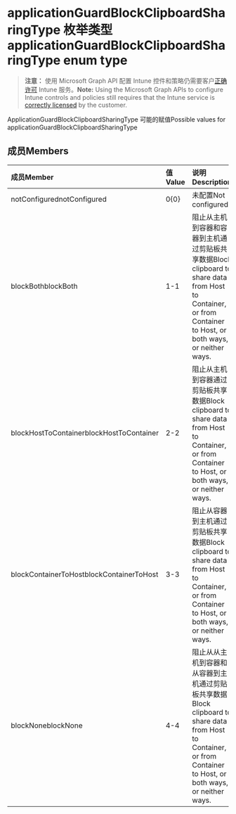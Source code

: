 # <a name="applicationguardblockclipboardsharingtype-enum-type"></a><span data-ttu-id="d9ee6-101">applicationGuardBlockClipboardSharingType 枚举类型</span><span class="sxs-lookup"><span data-stu-id="d9ee6-101">applicationGuardBlockClipboardSharingType enum type</span></span>

> <span data-ttu-id="d9ee6-102">**注意：** 使用 Microsoft Graph API 配置 Intune 控件和策略仍需要客户[正确许可](https://go.microsoft.com/fwlink/?linkid=839381) Intune 服务。</span><span class="sxs-lookup"><span data-stu-id="d9ee6-102">**Note:** Using the Microsoft Graph APIs to configure Intune controls and policies still requires that the Intune service is [correctly licensed](https://go.microsoft.com/fwlink/?linkid=839381) by the customer.</span></span>

<span data-ttu-id="d9ee6-103">ApplicationGuardBlockClipboardSharingType 可能的赋值</span><span class="sxs-lookup"><span data-stu-id="d9ee6-103">Possible values for applicationGuardBlockClipboardSharingType</span></span>
## <a name="members"></a><span data-ttu-id="d9ee6-104">成员</span><span class="sxs-lookup"><span data-stu-id="d9ee6-104">Members</span></span>
|<span data-ttu-id="d9ee6-105">成员</span><span class="sxs-lookup"><span data-stu-id="d9ee6-105">Member</span></span>|<span data-ttu-id="d9ee6-106">值</span><span class="sxs-lookup"><span data-stu-id="d9ee6-106">Value</span></span>|<span data-ttu-id="d9ee6-107">说明</span><span class="sxs-lookup"><span data-stu-id="d9ee6-107">Description</span></span>|
|:---|:---|:---|
|<span data-ttu-id="d9ee6-108">notConfigured</span><span class="sxs-lookup"><span data-stu-id="d9ee6-108">notConfigured</span></span>|<span data-ttu-id="d9ee6-109">0</span><span class="sxs-lookup"><span data-stu-id="d9ee6-109">{0}</span></span>|<span data-ttu-id="d9ee6-110">未配置</span><span class="sxs-lookup"><span data-stu-id="d9ee6-110">Not configured</span></span>|
|<span data-ttu-id="d9ee6-111">blockBoth</span><span class="sxs-lookup"><span data-stu-id="d9ee6-111">blockBoth</span></span>|<span data-ttu-id="d9ee6-112">1</span><span class="sxs-lookup"><span data-stu-id="d9ee6-112">-1</span></span>|<span data-ttu-id="d9ee6-113">阻止从主机到容器和容器到主机通过剪贴板共享数据</span><span class="sxs-lookup"><span data-stu-id="d9ee6-113">Block clipboard to share data from Host to Container, or from Container to Host, or both ways, or neither ways.</span></span>|
|<span data-ttu-id="d9ee6-114">blockHostToContainer</span><span class="sxs-lookup"><span data-stu-id="d9ee6-114">blockHostToContainer</span></span>|<span data-ttu-id="d9ee6-115">2</span><span class="sxs-lookup"><span data-stu-id="d9ee6-115">-2</span></span>|<span data-ttu-id="d9ee6-116">阻止从主机到容器通过剪贴板共享数据</span><span class="sxs-lookup"><span data-stu-id="d9ee6-116">Block clipboard to share data from Host to Container, or from Container to Host, or both ways, or neither ways.</span></span>|
|<span data-ttu-id="d9ee6-117">blockContainerToHost</span><span class="sxs-lookup"><span data-stu-id="d9ee6-117">blockContainerToHost</span></span>|<span data-ttu-id="d9ee6-118">3</span><span class="sxs-lookup"><span data-stu-id="d9ee6-118">-3</span></span>|<span data-ttu-id="d9ee6-119">阻止从容器到主机通过剪贴板共享数据</span><span class="sxs-lookup"><span data-stu-id="d9ee6-119">Block clipboard to share data from Host to Container, or from Container to Host, or both ways, or neither ways.</span></span>|
|<span data-ttu-id="d9ee6-120">blockNone</span><span class="sxs-lookup"><span data-stu-id="d9ee6-120">blockNone</span></span>|<span data-ttu-id="d9ee6-121">4</span><span class="sxs-lookup"><span data-stu-id="d9ee6-121">-4</span></span>|<span data-ttu-id="d9ee6-122">阻止从从主机到容器和从容器到主机通过剪贴板共享数据</span><span class="sxs-lookup"><span data-stu-id="d9ee6-122">Block clipboard to share data from Host to Container, or from Container to Host, or both ways, or neither ways.</span></span>|



